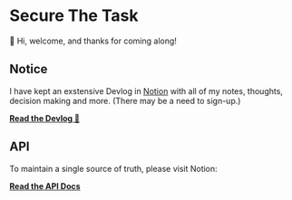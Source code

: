 # Secure The Task

👋 Hi, welcome, and thanks for coming along!

## Notice
 I have kept an exstensive Devlog in [Notion](https://www.notion.so/) with all of my notes, thoughts, decision making and more. (There may be a need to sign-up.)

**[Read the Devlog 👀](https://perfect-rhodium-442.notion.site/THM-Devlog-Secure-the-Task-38c19eebba3c468986b4f93344015686)**

## API
To maintain a single source of truth, please visit Notion:

**[Read the API Docs](https://perfect-rhodium-442.notion.site/API-Design-dc3b9f79e37f43688783c9ba0322502b)**